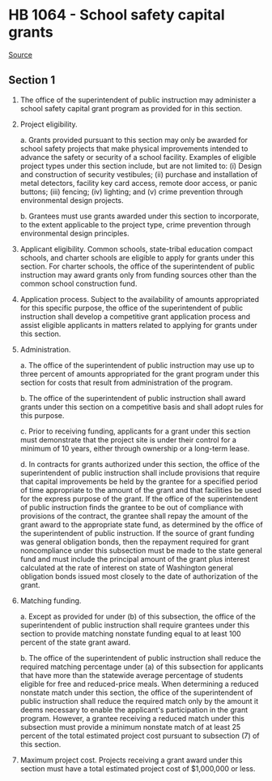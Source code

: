 # HB 1064 - School safety capital grants

[Source](http://lawfilesext.leg.wa.gov/biennium/2023-24/Pdf/Bills/House%20Bills/1064.pdf)

## Section 1
1. The office of the superintendent of public instruction may administer a school safety capital grant program as provided for in this section.

2. Project eligibility.

    a. Grants provided pursuant to this section may only be awarded for school safety projects that make physical improvements intended to advance the safety or security of a school facility. Examples of eligible project types under this section include, but are not limited to: (i) Design and construction of security vestibules; (ii) purchase and installation of metal detectors, facility key card access, remote door access, or panic buttons; (iii) fencing; (iv) lighting; and (v) crime prevention through environmental design projects.

    b. Grantees must use grants awarded under this section to incorporate, to the extent applicable to the project type, crime prevention through environmental design principles.

3. Applicant eligibility. Common schools, state-tribal education compact schools, and charter schools are eligible to apply for grants under this section. For charter schools, the office of the superintendent of public instruction may award grants only from funding sources other than the common school construction fund.

4. Application process. Subject to the availability of amounts appropriated for this specific purpose, the office of the superintendent of public instruction shall develop a competitive grant application process and assist eligible applicants in matters related to applying for grants under this section.

5. Administration.

    a. The office of the superintendent of public instruction may use up to three percent of amounts appropriated for the grant program under this section for costs that result from administration of the program.

    b. The office of the superintendent of public instruction shall award grants under this section on a competitive basis and shall adopt rules for this purpose.

    c. Prior to receiving funding, applicants for a grant under this section must demonstrate that the project site is under their control for a minimum of 10 years, either through ownership or a long-term lease.

    d. In contracts for grants authorized under this section, the office of the superintendent of public instruction shall include provisions that require that capital improvements be held by the grantee for a specified period of time appropriate to the amount of the grant and that facilities be used for the express purpose of the grant. If the office of the superintendent of public instruction finds the grantee to be out of compliance with provisions of the contract, the grantee shall repay the amount of the grant award to the appropriate state fund, as determined by the office of the superintendent of public instruction. If the source of grant funding was general obligation bonds, then the repayment required for grant noncompliance under this subsection must be made to the state general fund and must include the principal amount of the grant plus interest calculated at the rate of interest on state of Washington general obligation bonds issued most closely to the date of authorization of the grant.

6. Matching funding.

    a. Except as provided for under (b) of this subsection, the office of the superintendent of public instruction shall require grantees under this section to provide matching nonstate funding equal to at least 100 percent of the state grant award.

    b. The office of the superintendent of public instruction shall reduce the required matching percentage under (a) of this subsection for applicants that have more than the statewide average percentage of students eligible for free and reduced-price meals. When determining a reduced nonstate match under this section, the office of the superintendent of public instruction shall reduce the required match only by the amount it deems necessary to enable the applicant's participation in the grant program. However, a grantee receiving a reduced match under this subsection must provide a minimum nonstate match of at least 25 percent of the total estimated project cost pursuant to subsection (7) of this section.

7. Maximum project cost. Projects receiving a grant award under this section must have a total estimated project cost of $1,000,000 or less.
